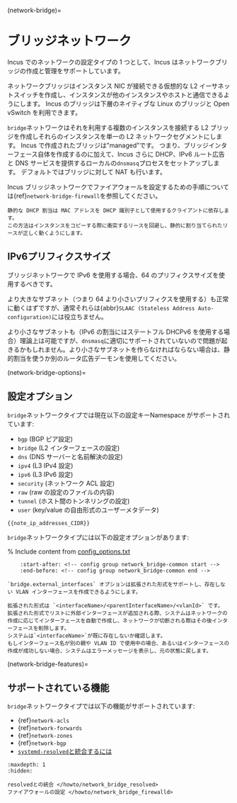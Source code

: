 (network-bridge)=
# ブリッジネットワーク

Incus でのネットワークの設定タイプの 1 つとして、Incus はネットワークブリッジの作成と管理をサポートしています。
<!-- Include start bridge intro -->
ネットワークブリッジはインスタンス NIC が接続できる仮想的な L2 イーサネットスイッチを作成し、インスタンスが他のインスタンスやホストと通信できるようにします。
Incus のブリッジは下層のネイティブな Linux のブリッジと Open vSwitch を利用できます。
<!-- Include end bridge intro -->

`bridge`ネットワークはそれを利用する複数のインスタンスを接続する L2 ブリッジを作成しそれらのインスタンスを単一の L2 ネットワークセグメントにします。
Incus で作成されたブリッジは"managed"です。
つまり、ブリッジインターフェース自体を作成するのに加えて、Incus さらに DHCP、IPv6 ルート広告と DNS サービスを提供するローカルの`dnsmasq`プロセスをセットアップします。
デフォルトではブリッジに対して NAT も行います。

Incus ブリッジネットワークでファイアウォールを設定するための手順については{ref}`network-bridge-firewall`を参照してください。

<!-- Include start MAC identifier note -->

```{note}
静的な DHCP 割当は MAC アドレスを DHCP 識別子として使用するクライアントに依存します。
この方法はインスタンスをコピーする際に衝突するリースを回避し、静的に割り当てられたリースが正しく動くようにします。
```

<!-- Include end MAC identifier note -->

## IPv6プリフィクスサイズ

ブリッジネットワークで IPv6 を使用する場合、64 のプリフィクスサイズを使用するべきです。

より大きなサブネット（つまり 64 より小さいプリフィクスを使用する）も正常に動くはずですが、通常それらは{abbr}`SLAAC (Stateless Address Auto-configuration)`には役立ちません。

より小さなサブネットも（IPv6 の割当にはステートフル DHCPv6 を使用する場合）理論上は可能ですが、`dnsmasq`に適切にサポートされていないので問題が起きるかもしれません。より小さなサブネットを作らなければならない場合は、静的割当を使うか別のルータ広告デーモンを使用してください。

(network-bridge-options)=
## 設定オプション

`bridge`ネットワークタイプでは現在以下の設定キーNamespace がサポートされています:

- `bgp` (BGP ピア設定)
- `bridge` (L2 インターフェースの設定)
- `dns` (DNS サーバーと名前解決の設定)
- `ipv4` (L3 IPv4 設定)
- `ipv6` (L3 IPv6 設定)
- `security` (ネットワーク ACL 設定)
- `raw` (raw の設定のファイルの内容)
- `tunnel` (ホスト間のトンネリングの設定)
- `user` (key/value の自由形式のユーザーメタデータ)

```{note}
{{note_ip_addresses_CIDR}}
```

`bridge`ネットワークタイプには以下の設定オプションがあります:

% Include content from [config_options.txt](../config_options.txt)
```{include} ../config_options.txt
    :start-after: <!-- config group network_bridge-common start -->
    :end-before: <!-- config group network_bridge-common end -->
```

```{note}
`bridge.external_interfaces` オプションは拡張された形式をサポートし、存在しない VLAN インターフェースを作成できるようにします。

拡張された形式は `<interfaceName>/<parentInterfaceName>/<vlanId>` です。
拡張された形式でリストに外部インターフェースが追加される際、システムはネットワークの作成に応じてインターフェースを自動で作成し、ネットワークが切断される際はその後インターフェースを削除します。
システムは`<interfaceName>`が既に存在しないか確認します。
もしインターフェース名が別の親や VLAN ID で使用中の場合、あるいはインターフェースの作成が成功しない場合、システムはエラーメッセージを表示し、元の状態に戻します。
```

(network-bridge-features)=
## サポートされている機能

`bridge`ネットワークタイプでは以下の機能がサポートされています:

- {ref}`network-acls`
- {ref}`network-forwards`
- {ref}`network-zones`
- {ref}`network-bgp`
- [`systemd-resolved`と統合するには](network-bridge-resolved)

```{toctree}
:maxdepth: 1
:hidden:

resolvedとの統合 </howto/network_bridge_resolved>
ファイアウォールの設定 </howto/network_bridge_firewalld>
```
